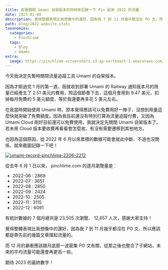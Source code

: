 ```yaml
---
title: 趁著關閉 Umami 自架版本的同時來記錄一下 Pin 起來 2022 的流量
date: 2023-01-09
description: 覺得整體表現比我想像中的還好，因為我 7 到 11 月幾乎都沒在 PO 文，所以應該都是靠先前的幾篇文章撐起流量的。
path: blog/2022-website-stats
taxonomies:
  categories: 
    - Pinchlime
  tags: 
    - Blog
    - Umami
extra:
  image: https://pinchlime-screenshots.s3.ap-northeast-1.amazonaws.com/umami-record-pinchlime-2206-2212_7z9h7t.webp
---
```


今天我決定先暫時關閉流量追蹤工具 Umami 的自架版本。

因為才剛過完 1 月的第一週，我就收到部署 Umami 的 Railway 通知我本月的用量已經產生了 2.51 美元的費用，照這個節奏下去，這個月會用到 9.47 美元，扣掉每月免費的 5 美元額度，等於我還要再多花 5 美元左右。

在我當時開始使用 Umami 時，原本覺得應該可以免費用好一陣子，沒想到用量這麼快就突破了免費額度。因為我目前還沒有特別打算為流量追蹤付費，又因為 Umami Cloud 剛好目前還可以免費使用，我就決定先關閉 Umami 自架版本了。若未來 Cloud 版本要收費再看看會怎麼收、有沒有需要遷移到其他地方。

也因為這個原因，從 2022 年 6 月以來累積的數據可能會就此中斷，不過也沒關係，就來截圖記錄一下吧！

<a href="https://pinchlime-screenshots.s3.ap-northeast-1.amazonaws.com/umami-record-pinchlime-2206-2212_7z9h7t.webp" data-fancybox data-caption="umami-record-pinchlime-2206-2212">
  <img src="https://pinchlime-screenshots.s3.ap-northeast-1.amazonaws.com/umami-record-pinchlime-2206-2212_7z9h7t.webp" loading="lazy" alt="umami-record-pinchlime-2206-2212" align="center" />
</a>


從去年 6 月 1 日以來， pinchlime.com 的逐月瀏覽量是：

- 2022-06 : 2869
- 2022-07 : 3651
- 2022-08 : 2850
- 2022-09 : 2424
- 2022-10 : 2505
- 2022-11 : 3115
- 2022-12 : 6091

有統計數據的 7 個月總共是 23,505 次瀏覽、 12,657 人次，感謝大家支持！


覺得整體表現比我想像中的還好，因為我 7 到 11 月幾乎都沒在 PO 文，所以應該都是靠先前的幾篇文章撐起流量的。

而 12 月的暴衝應該跟月底那一波密集 PO 文有關，從那之後也整合了子網站，未來的平均流量可能還會再更高一些。

期待 2023 的最終數字！
